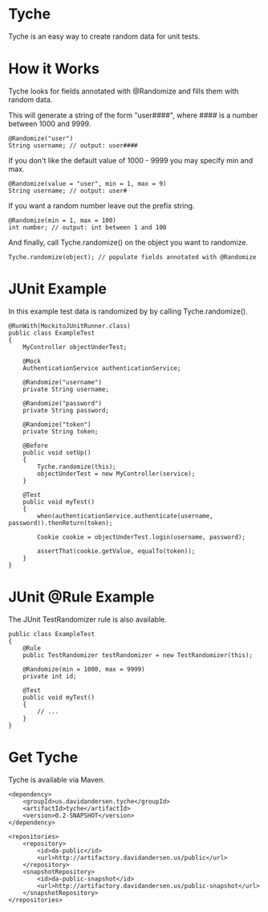 Tyche
=====

Tyche is an easy way to create random data for unit tests.

How it Works
============

Tyche looks for fields annotated with @Randomize and fills them with random data.

This will generate a string of the form "user####", where #### is a number between 1000 and 9999.

    @Randomize("user")
    String username; // output: user####

If you don't like the default value of 1000 - 9999 you may specify min and max.

    @Randomize(value = "user", min = 1, max = 9)
    String username; // output: user#

If you want a random number leave out the prefix string.

    @Randomize(min = 1, max = 100)
    int number; // output: int between 1 and 100

And finally, call Tyche.randomize() on the object you want to randomize.

    Tyche.randomize(object); // populate fields annotated with @Randomize

JUnit Example
=============

In this example test data is randomized by by calling Tyche.randomize().

    @RunWith(MockitoJUnitRunner.class)
    public class ExampleTest
    {
        MyController objectUnderTest;

        @Mock
        AuthenticationService authenticationService;

        @Randomize("username")
        private String username;

        @Randomize("password")
        private String password;

        @Randomize("token")
        private String token;

        @Before
        public void setUp()
        {
            Tyche.randomize(this);
            objectUnderTest = new MyController(service);
        }

        @Test
        public void myTest()
        {
            when(authenticationService.authenticate(username, password)).thenReturn(token);

            Cookie cookie = objectUnderTest.login(username, password);

            assertThat(cookie.getValue, equalTo(token));
        }
    }

JUnit @Rule Example
===================

The JUnit TestRandomizer rule is also available.

    public class ExampleTest
    {
        @Rule
        public TestRandomizer testRandomizer = new TestRandomizer(this);

        @Randomize(min = 1000, max = 9999)
        private int id;

        @Test
        public void myTest()
        {
            // ...
        }
    }

Get Tyche
=========

Tyche is available via Maven.

    <dependency>
        <groupId>us.davidandersen.tyche</groupId>
        <artifactId>tyche</artifactId>
        <version>0.2-SNAPSHOT</version>
    </dependency>

    <repositories>
        <repository>
            <id>da-public</id>
            <url>http://artifactory.davidandersen.us/public</url>
        </repository>
        <snapshotRepository>
            <id>da-public-snapshot</id>
            <url>http://artifactory.davidandersen.us/public-snapshot</url>
        </snapshotRepository>
    </repositories>
